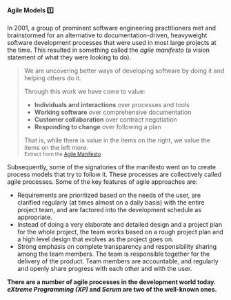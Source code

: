 <link rel="stylesheet" href="{{baseUrl}}/css/textbook.css">

<div class="website-content">

<div id="title">

#### Agile Models :one:

</div>

<div id="body">

In 2001, a group of prominent software engineering practitioners met and brainstormed for an alternative to documentation-driven, heavyweight software development processes that were used in most large projects at the time. This resulted in something called the _agile manifesto_ (a vision statement of what they were looking to do). 

>We are uncovering better ways of developing software by doing it and helping others do it.
>
>Through this work we have come to value:
>
>* **Individuals and interactions** over processes and tools
>* **Working software** over comprehensive documentation
>* **Customer collaboration** over contract negotiation
>* **Responding to change** over following a plan
>
>That is, while there is value in the items on the right, we value the items on the left more.<br>
><sub>Extract from the [Agile Manifesto](http://agilemanifesto.org/)</sub>

Subsequently, some of the signatories of the manifesto went on to create process models that try to follow it. These processes are collectively called agile processes. Some of the key features of agile approaches are:

* Requirements are prioritized based on the needs of the user, are clarified regularly (at times almost on a daily basis) with the entire project team, and are factored into the development schedule as appropriate.
* Instead of doing a very elaborate and detailed design and a project plan for the whole project, the team works based on a rough project plan and a high level design that evolves as the project goes on.
* Strong emphasis on complete transparency and responsibility sharing among the team members. The team is responsible together for the delivery of the product. Team members are accountable, and regularly and openly share progress with each other and with the user.  

**There are a number of agile processes in the development world today. _eXtreme Programming (XP)_ and _Scrum_ are two of the well-known ones.** 

</div>

<div id="extras">
  <include src="exercises.md" />
</div>

</div>
